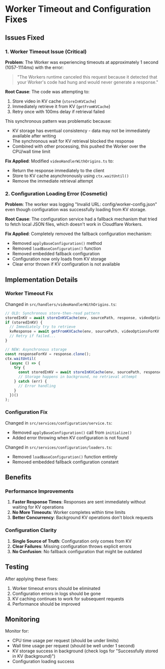 # Worker Timeout and Configuration Fixes

## Issues Fixed

### 1. Worker Timeout Issue (Critical)

**Problem**: The Worker was experiencing timeouts at approximately 1 second (1057-1114ms) with the error:
> "The Workers runtime canceled this request because it detected that your Worker's code had hung and would never generate a response."

**Root Cause**: The code was attempting to:
1. Store video in KV cache (`storeInKVCache`)
2. Immediately retrieve it from KV (`getFromKVCache`)
3. Retry once with 100ms delay if retrieval failed

This synchronous pattern was problematic because:
- KV storage has eventual consistency - data may not be immediately available after writing
- The synchronous wait for KV retrieval blocked the response
- Combined with other processing, this pushed the Worker over the CPU/wall time limit

**Fix Applied**: Modified `videoHandlerWithOrigins.ts` to:
- Return the response immediately to the client
- Store to KV cache asynchronously using `ctx.waitUntil()`
- Remove the immediate retrieval attempt

### 2. Configuration Loading Error (Cosmetic)

**Problem**: The worker was logging "Invalid URL: config/worker-config.json" even though configuration was successfully loading from KV storage.

**Root Cause**: The configuration service had a fallback mechanism that tried to fetch local JSON files, which doesn't work in Cloudflare Workers.

**Fix Applied**: Completely removed the fallback configuration mechanism:
- Removed `applyBaseConfiguration()` method
- Removed `loadBaseConfiguration()` function
- Removed embedded fallback configuration
- Configuration now only loads from KV storage
- Clear error thrown if KV configuration is not available

## Implementation Details

### Worker Timeout Fix

Changed in `src/handlers/videoHandlerWithOrigins.ts`:

```typescript
// OLD: Synchronous store-then-read pattern
storedInKV = await storeInKVCache(env, sourcePath, response, videoOptionsForKV);
if (storedInKV) {
  // Immediately try to retrieve
  kvResponse = await getFromKVCache(env, sourcePath, videoOptionsForKV, request);
  // Retry if failed...
}

// NEW: Asynchronous storage
const responseForKV = response.clone();
ctx.waitUntil(
  (async () => {
    try {
      const storedInKV = await storeInKVCache(env, sourcePath, responseForKV, videoOptionsForKV);
      // Storage happens in background, no retrieval attempt
    } catch (err) {
      // Error handling
    }
  })()
);
```

### Configuration Fix

Changed in `src/services/configuration/service.ts`:
- Removed `applyBaseConfiguration()` call from `initialize()`
- Added error throwing when KV configuration is not found

Changed in `src/services/configuration/loaders.ts`:
- Removed `loadBaseConfiguration()` function entirely
- Removed embedded fallback configuration constant

## Benefits

### Performance Improvements
1. **Faster Response Times**: Responses are sent immediately without waiting for KV operations
2. **No More Timeouts**: Worker completes within time limits
3. **Better Concurrency**: Background KV operations don't block requests

### Configuration Clarity
1. **Single Source of Truth**: Configuration only comes from KV
2. **Clear Failures**: Missing configuration throws explicit errors
3. **No Confusion**: No fallback configuration that might be outdated

## Testing

After applying these fixes:
1. Worker timeout errors should be eliminated
2. Configuration errors in logs should be gone
3. KV caching continues to work for subsequent requests
4. Performance should be improved

## Monitoring

Monitor for:
- CPU time usage per request (should be under limits)
- Wall time usage per request (should be well under 1 second)
- KV storage success in background (check logs for "Successfully stored in KV (background)")
- Configuration loading success